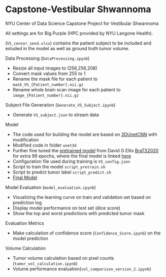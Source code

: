 # Capstone-Vestibular Shwannoma
NYU Center of Data Science Capstone Project for Vestibular Shwannoma

All settings are for Big Purple (HPC provided by NYU Langone Health).


(`VS_censor_send.xlsx`) contains the patient subject to be included and exluded in the model as well as ground truth tumor volume.


Data Processing (`DataProcessing.ipynb`)
- Resize all input images to (256,256,208)
- Convert mask values from 255 to 1
- Rename the mask file for each patient to `mask_VS_{Patient_number}.nii.gz`
- Rename whole brain scan image for each patient to `image_{Patient_number}.nii.gz`


Subject File Generation (`Generate_VS_Subject.ipynb`)
- Generate `VS_subject.json` to stream data


Model 
- The code used for building the model are based on [3DUnetCNN](https://github.com/ellisdg/3DUnetCNN) with modification
- Modified code in folder `unet3d`
- Further fine tuned the [pretrained model](https://zenodo.org/record/4289225#.YbqM2S-B2Cc) from David G Ellis [BraTS2020](https://www.med.upenn.edu/cbica/brats2020/data.html)  for extra 99 epochs, where the final model is linked [here](https://drive.google.com/file/d/1qC04-SPZOyn4IxmmzPHVJI1VrFHbBxmo/view?usp=sharing)
- Configuration file used during training is `VS_config.json`
- Script to train the model `script_pretrain.sh`
- Script to predict tumor label `script_predict.sh`
- [Final Model](https://drive.google.com/file/d/1qC04-SPZOyn4IxmmzPHVJI1VrFHbBxmo/view?usp=sharing)


Model Evaluation (`model_evaluation.ipynb`)
- Visualizing the learning curve on train and validation set based on prediction log
- Display model performance on test set (dice score)
- Show the top and worst predictions with predicted tumor mask

Evaluation Metrics 
- Make calculation of confidence score (`Confidence_Score.ipynb`) on the model prediction

Volume Calculation 
- Tumor volume calculation based on pixel counts (`tumor_vol_calculation.ipynb`)
- Volume performance evaluation(`vol_comparison_version_2.ipynb`)



    
